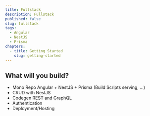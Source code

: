 ```yaml
---
title: Fullstack
description: Fullstack
published: false
slug: fullstack
tags:
  - Angular
  - NestJS
  - Prisma
chapters:
  - title: Getting Started
    slug: getting-started
---
```


## What will you build?

- Mono Repo Angular + NestJS + Prisma (Build Scripts serving, ...)
- CRUD with NestJS 
- Codegen REST and GraphQL
- Authentication
- Deployment/Hosting


